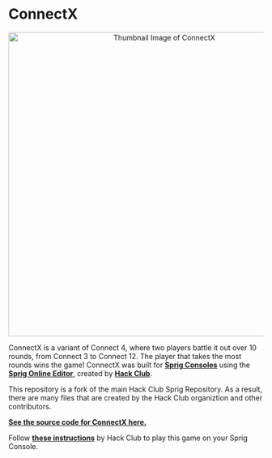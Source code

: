 # ConnectX

<p align="center"><a><img width="600" alt="Thumbnail Image of ConnectX" src="https://raw.githubusercontent.com/siddhp1/ConnectX/main/games/img/ConnectX.png"></a></p>

ConnectX is a variant of Connect 4, where two players battle it out over 10 rounds, from Connect 3 to Connect 12. The player that takes the most rounds wins the game! ConnectX was built for **[Sprig Consoles](https://github.com/siddhp1/ConnectX/blob/main/SPRIG.md)** using the **[Sprig Online Editor](https://sprig.hackclub.com/editor)**, created by **[Hack Club](https://hackclub.com/)**. 

This repository is a fork of the main Hack Club Sprig Repository. As a result, there are many files that are created by the Hack Club organiztion and other contributors. 

**[See the source code for ConnectX here.](https://github.com/siddhp1/ConnectX/blob/main/games/ConnectX.js)**

Follow **[these instructions](https://github.com/siddhp1/ConnectX/blob/main/docs/UPLOAD.md)** by Hack Club to play this game on your Sprig Console. 

